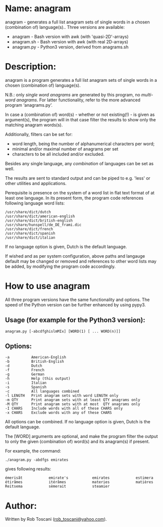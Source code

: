 # Name: anagram
anagram - generates a full list anagram sets of single words in a chosen (combination of) language(s).. Three versions are available:
- anagram    - Bash version with awk (with 'quasi-2D'-arrays)
- anagram.sh - Bash version with awk (with real 2D-arrays)
- anagram.py - Python3 version, derived from anagrams.sh

# Description:
anagram is a program generates a full list anagram sets of single words in a chosen
(combination of) language(s).

N.B.: only *single word anagrams* are generated by this program, no *multi-word anagrams*.
For latter functionality, refer to the more advanced program ‘anagrams.py’.

In case a (combination of) word(s) - whether or not existing(!) - is given as argument(s),
the program will in that case filter the results to show only the matching anagram words(s). 

Additionally, filters can be set for:
- word length, being the number of alphanumerical characters per word;
- minimal and/or maximal number of anagrams per set
- characters to be all included and/or excluded.

Besides any single language, any *combination* of languages can be set as well.

The results are sent to standard output and can be piped to e.g. 'less' or other utilities and applications.

Perequisite is presence on the system of a word list in flat text format of at least one language.
In its present form, the program code references following language word lists: 

	/usr/share/dict/dutch
	/usr/share/dict/american-english
	/usr/share/dict/british-english
	/usr/share/hunspell/de_DE_frami.dic
	/usr/share/dict/french
	/usr/share/dict/spanish
	/usr/share/dict/italian

If no language option is given, Dutch is the default language.

If wished and as per system configuration, above paths and langauge default may be changed or removed and references to other word lists may be added, by modifying the program code accordingly.

# How to use anagram

All three program versions have the same functionality and options.
The speed of the Python version can be further enhanced by using pypy3.

## Usage (for example for the Python3 version):

	anagram.py [-abcdfghislmMIx] [WORD(1) [ ... WORD(n)]]

## Options:
	-a          American-English
	-b          British-English
	-d          Dutch
	-f          French
	-g          German
	-h          Help (this output)
	-i          Italian
	-s          Spanish
	-c          All languages combined
	-l LENGTH   Print anagram sets with word LENGTH only
	-m QTY      Print anagram sets with at least QTY anagrams only
	-M QTY      Print anagram sets with at most  QTY anagrams only
	-I CHARS    Include words with all of these CHARS only
	-x CHARS    Exclude words with any of these CHARS

All options can be combined. If no language option is given, Dutch is the default language.

The [WORD] arguments are optional, and make the program filter the output to only the given (combination of) word(s) and its anagram(s) if present.

For example, the command:

	./anagram.py -abdfgs emirates

gives following results:

	émerisât            emirate's           emirates            estimera            étirâmes            itérâmes            materies            matières            Reitsema            sèmerait            steamier 

# Author:
Written by Rob Toscani (rob_toscani@yahoo.com).
